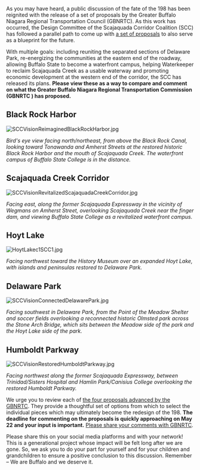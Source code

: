 As you may have heard, a public discussion of the fate of the 198 has been reignited with the release of a set of proposals by the Greater Buffalo Niagara Regional Transportation Council (GBNRTC).  As this work has occurred, the Design Committee of the Scajaquada Corridor Coalition (SCC) has followed a parallel path to come up with [a set of proposals](https://www.gbnrtc.org/regioncentral-events) to also serve as a blueprint for the future.

With multiple goals: including reuniting the separated sections of Delaware Park, re-energizing the communities at the eastern end of the roadway, allowing Buffalo State to become a waterfront campus, helping Waterkeeper to reclaim Scajaquada Creek as a usable waterway and promoting economic development at the western end of the corridor, the SCC has released its plans.  **Please view these as a way to compare and comment on what the Greater Buffalo Niagara Regional Transportation Commission (GBNRTC ) has proposed.**

## Black Rock Harbor

![SCCVisionReimaginedBlackRockHarbor.jpg](https://bvozupfdsubbojpqsspf.supabase.co/storage/v1/object/public/public/uploads/SCC_Vision_Reimagined_Black_Rock_Harbor_f052dfbe34.jpg)

_Bird's eye view facing north/northeast, from above the Black Rock Canal, looking toward Tonawanda and Amherst Streets at the restored historic Black Rock Harbor and the mouth of Scajaquada Creek.  The waterfront campus of Buffalo State College is in the distance._

## Scajaquada Creek Corridor

![SCCVisionRevitalizedScajaquadaCreekCorridor.jpg](https://bvozupfdsubbojpqsspf.supabase.co/storage/v1/object/public/public/uploads/SCC_Vision_Revitalized_Scajaquada_Creek_Corridor_370d293c05.jpg)

_Facing east, along the former Scajaquada Expressway in the vicinity of Wegmans on Amherst Street, overlooking Scajaquada Creek near the finger dam, and viewing Buffalo State College as a revitalized waterfront campus._

## Hoyt Lake

![HoytLakec1SCC1.jpg](https://bvozupfdsubbojpqsspf.supabase.co/storage/v1/object/public/public/uploads/Hoyt_Lakec1_SCC_1_179d8da55f.jpg)

_Facing northwest toward the History Museum over an expanded Hoyt Lake, with islands and peninsulas restored to Delaware Park._

## Delaware Park

![SCCVisionConnectedDelawarePark.jpg](https://bvozupfdsubbojpqsspf.supabase.co/storage/v1/object/public/public/uploads/SCC_Vision_Connected_Delaware_Park_38034e9eb2.jpg)

_Facing southwest in Delaware Park, from the Point of the Meadow Shelter and soccer fields overlooking a reconnected historic Olmsted park across the Stone Arch Bridge, which sits between the Meadow side of the park and the Hoyt Lake side of the park._

## Humboldt Parkway

![SCCVisionRestoredHumboldtParkway.jpg](https://bvozupfdsubbojpqsspf.supabase.co/storage/v1/object/public/public/uploads/SCC_Vision_Restored_Humboldt_Parkway_f93db6c81f.jpg)

_Facing northwest along the former Scajaquada Expressway, between Trinidad/Sisters Hospital and Hamlin Park/Canisius College overlooking the restored Humboldt Parkway._

We urge you to review each of [the four proposals advanced by the GBNRTC](https://www.gbnrtc.org/regioncentral-events).  They provide a thoughtful set of options from which to select the individual pieces which may ultimately become the redesign of the 198.  **The deadline for commenting on the proposals is quickly approaching on May 22 and your input is important.** [Please share your comments with GBNRTC](https://www.gbnrtc.org/regioncentral-comment).

Please share this on your social media platforms and with your network! This is a generational project whose impact will be felt long after we are gone. So, we ask you to do your part for yourself and for your children and grandchildren to ensure a positive conclusion to this discussion.  Remember – We are Buffalo and we deserve it.
